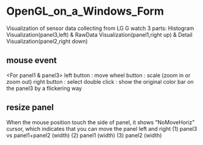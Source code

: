 OpenGL_on_a_Windows_Form
========================
Visualization of sensor data collecting from LG G watch
3 parts: Histogram Visualization(panel3,left) & RawData Visualization(panel1,right up) & Detail Visualization(panel2,right down)

mouse event
----
<For panel1 & panel3>
left button : move
wheel button : scale (zoom in or zoom out)
right button : select
<For panel1>
double click : show the original color bar on the panel3 by a flickering way

resize panel
----
When the mouse position touch the side of panel, it shows "NoMoveHoriz" cursor,
which indicates that you can move the panel left and right
(1) panel3 vs panel1+panel2 (width)
(2) panel1 (width)
(3) panel2 (width)
